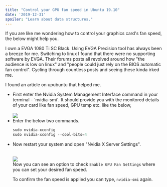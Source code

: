 ```yaml
---
title: "Control your GPU fan speed in Ubuntu 19.10"
date: '2019-12-31'
spoiler: "Learn about data structures."
---
```


If you are like me wondering how to control your graphics card's fan speed, the below might help you.

I own a EVGA 1080 Ti SC Black. Using EVGA Precision tool has always been a breeze for me. Switching to linux I found that there were no supporting software by EVGA. Their forums posts all revolved around how "the audience is low on linux" and "people could just rely on the BIOS automatic fan control". Cycling through countless posts and seeing these kinda irked me.

I found an article on upubuntu that helped me. 

<ul>
<li> First enter the Nvidia System Management Interface command in your terminal - `nvidia-smi`. It should provide you with the monitored details of your card like fan speed, GPU temp etc. like the below,</li>
<br>
<img src = "https://i.imgur.com/z8jwAB9.png"></img>
<li> Enter the below two commands. </li>

```python
sudo nvidia-xconfig 
sudo nvidia-xconfig --cool-bits=4
```

<li> Now restart your system and open "Nvidia X Server Settings".</li>
<br>

<img src = "https://i.imgur.com/MmD0VKD.png"></img>
<br/>
Now you can see an option to check `Enable GPU Fan Settings` where you can set your desired fan speed. 

To confirm the fan speed is applied you can type, `nvidia-smi` again.
